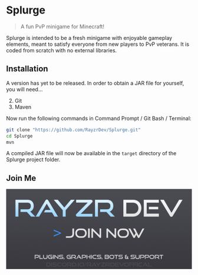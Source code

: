 # Splurge

> A fun PvP minigame for Minecraft!

Splurge is intended to be a fresh minigame with enjoyable gameplay elements, meant to satisfy everyone from new players to PvP veterans. It is coded from scratch with no external libraries.

## Installation

A version has yet to be released. In order to obtain a JAR file for yourself, you will need...

2. Git
2. Maven

Now run the following commands in Command Prompt / Git Bash / Terminal:

```bash
git clone "https://github.com/RayzrDev/Splurge.git"
cd Splurge
mvn
```

A compiled JAR file will now be available in the `target` directory of the Splurge project folder.

## Join Me

[![Discord Badge](https://github.com/Rayzr522/ProjectResources/raw/master/RayzrDev/badge-small.png)](https://discord.gg/HRfGECW)
